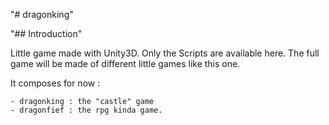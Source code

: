 "# dragonking" 

"## Introduction"

Little game made with Unity3D. Only the Scripts are available here.
The full game will be made of different little games like this one.

It composes for now :

    - dragonking : the "castle" game
    - dragonfief : the rpg kinda game.